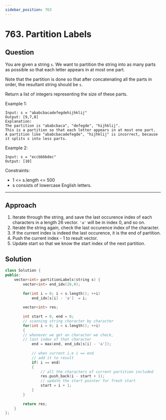 ```yaml
---
sidebar_position: 763
---
```


# 763. Partition Labels
## Question 
You are given a string `s`. We want to partition the string into as many parts as possible so that each letter appears in at most one part.

Note that the partition is done so that after concatenating all the parts in order, the resultant string should be `s`.

Return a list of integers representing the size of these parts.

Example 1:
```
Input: s = "ababcbacadefegdehijhklij"
Output: [9,7,8]
Explanation:
The partition is "ababcbaca", "defegde", "hijhklij".
This is a partition so that each letter appears in at most one part.
A partition like "ababcbacadefegde", "hijhklij" is incorrect, because it splits s into less parts.
```
Example 2:
```
Input: s = "eccbbbbdec"
Output: [10]
```

Constraints:
- 1 <= s.length <= 500
- s consists of lowercase English letters.

---

## Approach
1. Iterate through the string, and save the last occurence index of each characters in a length 26 vector. `'a'` will be in index 0, and so on.
2. Iterate the string again, check the last occurence index of the character.
3. If the current index is indeed the last occurence, it is the end of partition.
4. Push the current index - 1 to result vector.
5. Update start so that we know the start index of the next partition.

## Solution

```cpp
class Solution {
public:
    vector<int> partitionLabels(string s) {
        vector<int> end_idx(26,0);
        
        for(int i = 0; i < s.length(); ++i)
            end_idx[s[i] - 'a']  = i;
        
        vector<int> res;
        
        int start = 0, end = 0;
		// scanning string character by character
        for(int i = 0; i < s.length(); ++i)
        {
		// whenever we get an character we check,
		// last index of that character
            end = max(end, end_idx[s[i] - 'a']);
            
			// when current i.e i == end
			// add it to result
            if( i == end)
            {
                // all the characters of current partition included
                res.push_back(i - start + 1);
				// update the start pointer for fresh start
                start = i + 1;
            }
        }
        
        return res;
    }
};
```